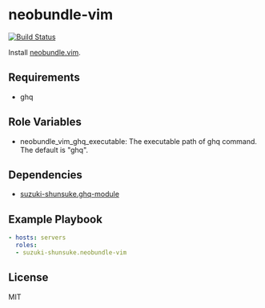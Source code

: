 neobundle-vim
===============

[![Build Status](https://travis-ci.org/suzuki-shunsuke/ansible-neobundle-vim.svg?branch=master)](https://travis-ci.org/suzuki-shunsuke/ansible-neobundle-vim)

Install [neobundle.vim](https://github.com/Shougo/neobundle.vim).

Requirements
------------

* ghq

Role Variables
--------------

* neobundle_vim_ghq_executable: The executable path of ghq command. The default is "ghq".

Dependencies
------------

* [suzuki-shunsuke.ghq-module](https://galaxy.ansible.com/suzuki-shunsuke/ghq-module/)

Example Playbook
----------------

```yaml
- hosts: servers
  roles:
  - suzuki-shunsuke.neobundle-vim
```

License
-------

MIT
